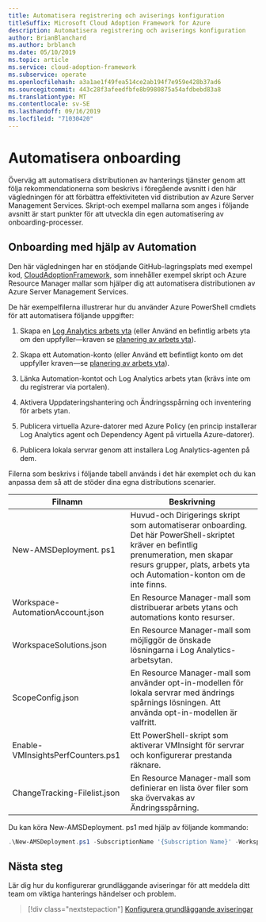 ```yaml
---
title: Automatisera registrering och aviserings konfiguration
titleSuffix: Microsoft Cloud Adoption Framework for Azure
description: Automatisera registrering och aviserings konfiguration
author: BrianBlanchard
ms.author: brblanch
ms.date: 05/10/2019
ms.topic: article
ms.service: cloud-adoption-framework
ms.subservice: operate
ms.openlocfilehash: a3a1ae1f49fea514ce2ab194f7e959e428b37ad6
ms.sourcegitcommit: 443c28f3afeedfbfe8b9980875a54afdbebd83a8
ms.translationtype: MT
ms.contentlocale: sv-SE
ms.lasthandoff: 09/16/2019
ms.locfileid: "71030420"
---
```

# <a name="automate-onboarding"></a>Automatisera onboarding

Överväg att automatisera distributionen av hanterings tjänster genom att följa rekommendationerna som beskrivs i föregående avsnitt i den här vägledningen för att förbättra effektiviteten vid distribution av Azure Server Management Services. Skript-och exempel mallarna som anges i följande avsnitt är start punkter för att utveckla din egen automatisering av onboarding-processer.

## <a name="onboarding-by-using-automation"></a>Onboarding med hjälp av Automation

Den här vägledningen har en stödjande GitHub-lagringsplats med exempel kod, [CloudAdoptionFramework](https://aka.ms/CAF/manage/automation-samples), som innehåller exempel skript och Azure Resource Manager mallar som hjälper dig att automatisera distributionen av Azure Server Management Services.

De här exempelfilerna illustrerar hur du använder Azure PowerShell cmdlets för att automatisera följande uppgifter:

1. Skapa en [Log Analytics arbets yta](https://docs.microsoft.com/azure/azure-monitor/platform/manage-access) (eller Använd en befintlig arbets yta om den uppfyller&mdash;kraven se [planering av arbets yta](./prerequisites.md#log-analytics-workspace-and-automation-account-planning)).

2. Skapa ett Automation-konto (eller Använd ett befintligt konto om det uppfyller kraven&mdash;se [planering av arbets yta](./prerequisites.md#log-analytics-workspace-and-automation-account-planning)).

3. Länka Automation-kontot och Log Analytics arbets ytan (krävs inte om du registrerar via portalen).

4. Aktivera Uppdateringshantering och Ändringsspårning och inventering för arbets ytan.

5. Publicera virtuella Azure-datorer med Azure Policy (en princip installerar Log Analytics agent och Dependency Agent på virtuella Azure-datorer).

6. Publicera lokala servrar genom att installera Log Analytics-agenten på dem.

Filerna som beskrivs i följande tabell används i det här exemplet och du kan anpassa dem så att de stöder dina egna distributions scenarier.

| Filnamn | Beskrivning |
|-----------|-------------|
| New-AMSDeployment. ps1 | Huvud-och Dirigerings skript som automatiserar onboarding. Det här PowerShell-skriptet kräver en befintlig prenumeration, men skapar resurs grupper, plats, arbets yta och Automation-konton om de inte finns. |
| Workspace-AutomationAccount.json | En Resource Manager-mall som distribuerar arbets ytans och automations konto resurser. |
| WorkspaceSolutions.json | En Resource Manager-mall som möjliggör de önskade lösningarna i Log Analytics-arbetsytan. |
| ScopeConfig.json | En Resource Manager-mall som använder opt-in-modellen för lokala servrar med ändrings spårnings lösningen. Att använda opt-in-modellen är valfritt. |
| Enable-VMInsightsPerfCounters.ps1 | Ett PowerShell-skript som aktiverar VMInsight för servrar och konfigurerar prestanda räknare. |
| ChangeTracking-Filelist.json | En Resource Manager-mall som definierar en lista över filer som ska övervakas av Ändringsspårning. |

Du kan köra New-AMSDeployment. ps1 med hjälp av följande kommando:

```powershell
.\New-AMSDeployment.ps1 -SubscriptionName '{Subscription Name}' -WorkspaceName '{Workspace Name}' -WorkspaceLocation '{Azure Location}' -AutomationAccountName {Account Name} -AutomationAccountLocation {Account Location}
```

## <a name="next-steps"></a>Nästa steg

Lär dig hur du konfigurerar grundläggande aviseringar för att meddela ditt team om viktiga hanterings händelser och problem.

> [!div class="nextstepaction"]
> [Konfigurera grundläggande aviseringar](./setup-alerts.md)

